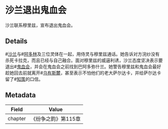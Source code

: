 # 沙兰退出鬼血会
沙兰联系穆里兹，宣布退出鬼血会。

## Details
#[沙兰](characters/shallan)与#[阿多林](characters/adolin)及三位灵体在一起，用侍灵与穆里兹通话。她告诉对方浣纱没有杀死卡拉克，而且已经与自己融合。面对穆里兹的威逼利诱，沙兰态度坚决表示要退出#[鬼血会](misc/ghostbloods)，并会在鬼血会之前找到巴阿多弥什兰。她警告穆里兹和鬼血会最好趁她回去前就离开#[乌有斯麓](locations/urithiru)，甚至表示不怕他们的老大萨尔达卡，并给萨尔达卡留了#[知策](characters/wit)的口信。

## Metadata
| Field | Value |
| ----- | ----- |
| chapter | 《纷争之韵》第115章 |
